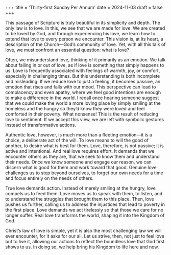 +++
title = 'Thirty-first Sunday Per Annum'
date = 2024-11-03
draft = false
+++

This passage of Scripture is truly beautiful in its simplicity and depth. The only law is to love. In this, we see that we are made for love. We are created to be loved by God, and through experiencing his love, we learn how to extend that love to every person we encounter. This vision is, at its heart, a description of the Church—God’s community of love. Yet, with all this talk of love, we must confront an essential question: what is love?


Often, we misunderstand love, thinking of it primarily as an emotion. We talk about falling in or out of love, as if love is something that simply happens to us. Love is frequently associated with feelings of warmth, joy, or comfort, especially in challenging times. But this understanding is both incomplete and misleading. If we reduce love to just a feeling, it becomes passive, an emotion that rises and falls with our mood. This perspective can lead to complacency and even apathy, where we feel good intentions are enough to make a difference in the world. I recall once hearing someone suggest that we could make the world a more loving place by simply smiling at the homeless and the hungry so they’d know they were loved and feel comforted in their poverty. What nonsense! This is the result of reducing love to sentiment. If we accept this view, we are left with symbolic gestures instead of transformative actions.


Authentic love, however, is much more than a fleeting emotion—it is a choice, a deliberate act of the will. To love means to will the good of another, to desire what is best for them. Love, therefore, is not passive; it is active and intentional. And real love requires effort. It demands that we encounter others as they are, that we seek to know them and understand their needs. Once we know someone and engage our reason, we can discern what is good for them and work toward that good. Genuine love challenges us to step beyond ourselves, to forget our own needs for a time and focus entirely on the needs of others.


True love demands action. Instead of merely smiling at the hungry, love compels us to feed them. Love moves us to speak with them, to listen, and to understand the struggles that brought them to this place. Then, love pushes us further, calling us to address the injustices that lead to poverty in the first place. Love demands we act tirelessly so that those we care for no longer suffer. Real love transforms the world, shaping it into the Kingdom of God.


Christ’s law of love is simple, yet it is also the most challenging law we will ever encounter, for it asks for our all. Let us strive, then, not just to feel love but to live it, allowing our actions to reflect the boundless love that God first shows to us. In doing so, we help bring his Kingdom to life here and now.